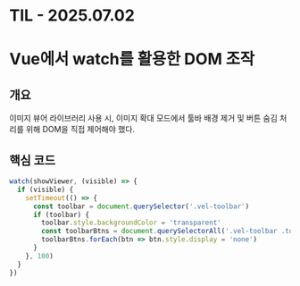 # TIL - 2025.07.02
# Vue에서 watch를 활용한 DOM 조작

## 개요
이미지 뷰어 라이브러리 사용 시, 이미지 확대 모드에서 툴바 배경 제거 및 버튼 숨김 처리를 위해 DOM을 직접 제어해야 했다.

## 핵심 코드

```js
watch(showViewer, (visible) => {
  if (visible) {
    setTimeout(() => {
      const toolbar = document.querySelector('.vel-toolbar')
      if (toolbar) {
        toolbar.style.backgroundColor = 'transparent'
        const toolbarBtns = document.querySelectorAll('.vel-toolbar .toolbar-btn')
        toolbarBtns.forEach(btn => btn.style.display = 'none')
      }
    }, 100)
  }
})